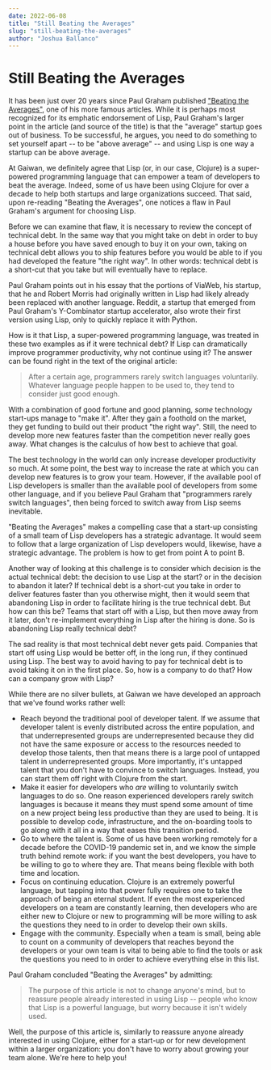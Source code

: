 ```yaml
---
date: 2022-06-08
title: "Still Beating the Averages"
slug: "still-beating-the-averages"
author: "Joshua Ballanco"
---
```


# Still Beating the Averages

It has been just over 20 years since Paul Graham published ["Beating the Averages"](http://www.paulgraham.com/avg.html), one of his more famous articles. While it is perhaps most recognized for its emphatic endorsement of Lisp, Paul Graham's larger point in the article (and source of the title) is that the "average" startup goes out of business. To be successful, he argues, you need to do something to set yourself apart -- to be "above average" -- and using Lisp is one way a startup can be above average.

At Gaiwan, we definitely agree that Lisp (or, in our case, Clojure) is a super-powered programming language that can empower a team of developers to beat the average. Indeed, some of us have been using Clojure for over a decade to help both startups and large organizations succeed. That said, upon re-reading "Beating the Averages", one notices a flaw in Paul Graham's argument for choosing Lisp.

Before we can examine that flaw, it is necessary to review the concept of technical debt. In the same way that you might take on debt in order to buy a house before you have saved enough to buy it on your own, taking on technical debt allows you to ship features before you would be able to if you had developed the feature "the right way". In other words: technical debt is a short-cut that you take but will eventually have to replace.

Paul Graham points out in his essay that the portions of ViaWeb, his startup, that he and Robert Morris had originally written in Lisp had likely already been replaced with another language. Reddit, a startup that emerged from Paul Graham's Y-Combinator startup accelerator, also wrote their first version using Lisp, only to quickly replace it with Python.

How is it that Lisp, a super-powered programming language, was treated in these two examples as if it were technical debt? If Lisp can dramatically improve programmer productivity, why not continue using it? The answer can be found right in the text of the original article:

> After a certain age, programmers rarely switch languages voluntarily. Whatever language people happen to be used to, they tend to consider just good enough.
    
 With a combination of good fortune and good planning, *some* technology start-ups manage to "make it". After they gain a foothold on the market, they get funding to build out their product "the right way". Still, the need to develop more new features faster than the competition never really goes away. What changes is the calculus of how best to achieve that goal.
 
 The best technology in the world can only increase developer productivity so much. At some point, the best way to increase the rate at which you can develop new features is to grow your team. However, if the available pool of Lisp developers is smaller than the available pool of developers from some other language, and if you believe Paul Graham that "programmers rarely switch languages", then being forced to switch away from Lisp seems inevitable.
 
 "Beating the Averages" makes a compelling case that a start-up consisting of a small team of Lisp developers has a strategic advantage. It would seem to follow that a large organization of Lisp developers would, likewise, have a strategic advantage. The problem is how to get from point A to point B.
 
 Another way of looking at this challenge is to consider which decision is the actual technical debt: the decision to use Lisp at the start? or in the decision to abandon it later? If technical debt is a short-cut you take in order to deliver features faster than you otherwise might, then it would seem that abandoning Lisp in order to facilitate hiring is the true technical debt. But how can this be? Teams that start off with a Lisp, but then move away from it later, don't re-implement everything in Lisp after the hiring is done. So is abandoning Lisp really technical debt?
 
 The sad reality is that most technical debt never gets paid. Companies that start off using Lisp would be better off, in the long run, if they continued using Lisp. The best way to avoid having to pay for technical debt is to avoid taking it on in the first place. So, how is a company to do that? How can a company grow with Lisp?
 
 While there are no silver bullets, at Gaiwan we have developed an approach that we've found works rather well:
 * Reach beyond the traditional pool of developer talent. If we assume that developer talent is evenly distributed across the entire population, and that underrepresented groups are underrepresented because they did not have the same exposure or access to the resources needed to develop those talents, then that means there is a large pool of untapped talent in underrepresented groups. More importantly, it's untapped talent that you don't have to convince to switch languages. Instead, you can start them off right with Clojure from the start.
 * Make it easier for developers who *are* willing to voluntarily switch languages to do so. One reason experienced developers rarely switch languages is because it means they must spend some amount of time on a new project being less productive than they are used to being. It is possible to develop code, infrastructure, and the on-boarding tools to go along with it all in a way that eases this transition period.
 * Go to where the talent is. Some of us have been working remotely for a decade before the COVID-19 pandemic set in, and we know the simple truth behind remote work: if you want the best developers, you have to be willing to go to where they are. That means being flexible with both time and location.
 * Focus on continuing education. Clojure is an extremely powerful language, but tapping into that power fully requires one to take the approach of being an eternal student. If even the most experienced developers on a team are constantly learning, then developers who are either new to Clojure or new to programming will be more willing to ask the questions they need to in order to develop their own skills.
 * Engage with the community. Especially when a team is small, being able to count on a community of developers that reaches beyond the developers or your own team is vital to being able to find the tools or ask the questions you need to in order to achieve everything else in this list.
 
Paul Graham concluded "Beating the Averages" by admitting:

>  The purpose of this article is not to change anyone's mind, but to reassure people already interested in using Lisp -- people who know that Lisp is a powerful language, but worry because it isn't widely used.

Well, the purpose of this article is, similarly to reassure anyone already interested in using Clojure, either for a start-up or for new development within a larger organization: you don't have to worry about growing your team alone. We're here to help you!
